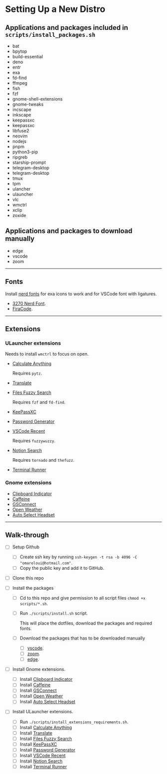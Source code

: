 # Setting Up a New Distro

## Applications and packages included in `scripts/install_packages.sh`

- bat
- bpytop
- build-essential
- deno
- entr
- exa
- fd-find
- ffmpeg
- fish
- fzf
- gnome-shell-extensions
- gnome-tweaks
- incscape
- inkscape
- keepassxc
- keepassxc
- libfuse2
- neovim
- nodejs
- pnpm
- python3-pip
- ripgreb
- starship-prompt
- telegram-desktop
- telegram-desktop
- tmux
- tpm
- ulancher
- ulauncher
- vlc
- wmctrl
- xclip
- zoxide

## Applications and packages to download manually

- edge
- vscode
- zoom

---

## Fonts

Install [nerd fonts](https://www.nerdfonts.com/) for exa icons to work and for
VSCode font with ligatures.

- [3270 Nerd Font](https://github.com/ryanoasis/nerd-fonts/releases/download/v2.2.2/3270.zip).
- [FiraCode](https://github.com/ryanoasis/nerd-fonts/releases/download/v2.2.2/FiraCode.zip).

---

## Extensions

### ULauncher extensions

Needs to install `wmctrl` to focus on open.

- [Calculate Anything](https://github.com/tchar/ulauncher-albert-calculate-anything)

  Requires `pytz`.

- [Translate](https://github.com/manahter/ulauncher-translate)
- [Files Fuzzy Search](https://github.com/hillaryychan/ulauncher-fzf)

  Requires `fzf` and `fd-find`.

- [KeePassXC](https://github.com/pbkhrv/ulauncher-keepassxc)
- [Password Generator](https://github.com/rkarami/ulauncher-password-generator)
- [VSCode Recent](https://github.com/plibither8/ulauncher-vscode-recent)

  Requires `fuzzywuzzy`.

- [Notion Search](https://github.com/hakonmh/ulauncher-notion-search)

  Requires `tornado` and `thefuzz`.

- [Terminal Runner](https://ext.ulauncher.io/-/github-lighttigerxiv-ulauncher-terminal-runner-extension)

### Gnome extensions

- [Clipboard Indicator](https://extensions.gnome.org/extension/779/clipboard-indicator/)
- [Caffeine](https://extensions.gnome.org/extension/517/caffeine/)
- [GSConnect](https://extensions.gnome.org/extension/1319/gsconnect/)
- [Open Weather](https://extensions.gnome.org/extension/750/openweather/)
- [Auto Select Headset](https://extensions.gnome.org/extension/3928/auto-select-headset/)

---

## Walk-through

- [ ] Setup Github
  - [ ] Create ssh key by running
        `ssh-keygen -t rsa -b 4096 -C "omareloui@hotmail.com"`.
  - [ ] Copy the public key and add it to GitHub.

- [ ] Clone this repo

- [ ] Install the packages
  - [ ] Cd to this repo and give permission to all script files
        `chmod +x scripts/*.sh`.
  - [ ] Run `./scripts/install.sh` script.

    This will place the dotfiles, download the packages and required fonts.

  - [ ] Download the packages that has to be downloaded manually
    - [ ] [vscode](https://code.visualstudio.com/download).
    - [ ] [zoom](https://zoom.us/download?os=linux).
    - [ ] [edge](https://www.microsoft.com/en-us/edge/download?form=MA13FJ).

- [ ] Install Gnome extensions.
  - [ ] Install
        [Clipboard Indicator](https://extensions.gnome.org/extension/779/clipboard-indicator/)
  - [ ] Install [Caffeine](https://extensions.gnome.org/extension/517/caffeine/)
  - [ ] Install
        [GSConnect](https://extensions.gnome.org/extension/1319/gsconnect/)
  - [ ] Install
        [Open Weather](https://extensions.gnome.org/extension/750/openweather/)
  - [ ] Install
        [Auto Select Headset](https://extensions.gnome.org/extension/3928/auto-select-headset/)

- [ ] Install ULauncher extensions.
  - [ ] Run `./scripts/install_extensions_requirements.sh`.
  - [ ] Install
        [Calculate Anything](https://github.com/tchar/ulauncher-albert-calculate-anything)
  - [ ] Install [Translate](https://github.com/manahter/ulauncher-translate)
  - [ ] Install
        [Files Fuzzy Search](https://github.com/hillaryychan/ulauncher-fzf)
  - [ ] Install [KeePassXC](https://github.com/pbkhrv/ulauncher-keepassxc)
  - [ ] Install
        [Password Generator](https://github.com/rkarami/ulauncher-password-generator)
  - [ ] Install
        [VSCode Recent](https://github.com/plibither8/ulauncher-vscode-recent)
  - [ ] Install
        [Notion Search](https://github.com/hakonmh/ulauncher-notion-search)
  - [ ] Install
        [Terminal Runner](https://ext.ulauncher.io/-/github-lighttigerxiv-ulauncher-terminal-runner-extension)
